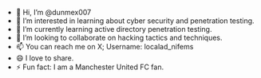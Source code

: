 - 👋 Hi, I’m @dunmex007
- 👀 I’m interested in learning about cyber security and penetration testing.
- 🌱 I’m currently learning active directory penetration testing.
- 💞️ I’m looking to collaborate on hacking tactics and techniques.  
- 📫 You can reach me on X; Username: localad_nifems
- 😄 I love to share. 
- ⚡ Fun fact: I am a Manchester United FC fan.

<!---
dunmex007/dunmex007 is a ✨ special ✨ repository because its `README.md` (this file) appears on your GitHub profile.
You can click the Preview link to take a look at your changes.
--->
